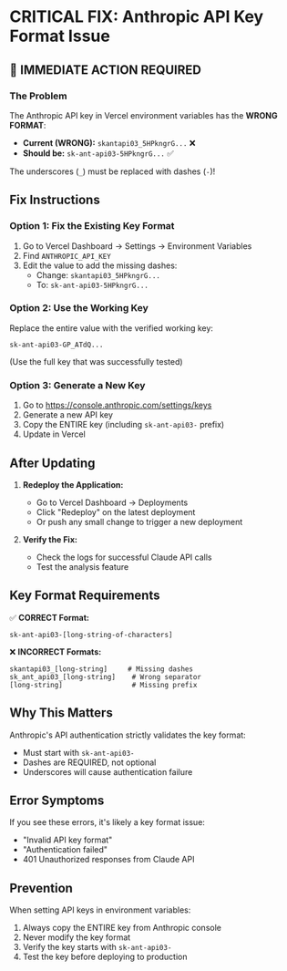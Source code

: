 # CRITICAL FIX: Anthropic API Key Format Issue

## 🚨 IMMEDIATE ACTION REQUIRED

### The Problem
The Anthropic API key in Vercel environment variables has the **WRONG FORMAT**:
- **Current (WRONG):** `skantapi03_5HPkngrG...` ❌
- **Should be:** `sk-ant-api03-5HPkngrG...` ✅

The underscores (`_`) must be replaced with dashes (`-`)!

## Fix Instructions

### Option 1: Fix the Existing Key Format
1. Go to Vercel Dashboard → Settings → Environment Variables
2. Find `ANTHROPIC_API_KEY`
3. Edit the value to add the missing dashes:
   - Change: `skantapi03_5HPkngrG...`
   - To: `sk-ant-api03-5HPkngrG...`

### Option 2: Use the Working Key
Replace the entire value with the verified working key:
```
sk-ant-api03-GP_ATdQ...
```
(Use the full key that was successfully tested)

### Option 3: Generate a New Key
1. Go to https://console.anthropic.com/settings/keys
2. Generate a new API key
3. Copy the ENTIRE key (including `sk-ant-api03-` prefix)
4. Update in Vercel

## After Updating

1. **Redeploy the Application:**
   - Go to Vercel Dashboard → Deployments
   - Click "Redeploy" on the latest deployment
   - Or push any small change to trigger a new deployment

2. **Verify the Fix:**
   - Check the logs for successful Claude API calls
   - Test the analysis feature

## Key Format Requirements

✅ **CORRECT Format:**
```
sk-ant-api03-[long-string-of-characters]
```

❌ **INCORRECT Formats:**
```
skantapi03_[long-string]     # Missing dashes
sk_ant_api03_[long-string]    # Wrong separator
[long-string]                 # Missing prefix
```

## Why This Matters

Anthropic's API authentication strictly validates the key format:
- Must start with `sk-ant-api03-`
- Dashes are REQUIRED, not optional
- Underscores will cause authentication failure

## Error Symptoms

If you see these errors, it's likely a key format issue:
- "Invalid API key format"
- "Authentication failed"
- 401 Unauthorized responses from Claude API

## Prevention

When setting API keys in environment variables:
1. Always copy the ENTIRE key from Anthropic console
2. Never modify the key format
3. Verify the key starts with `sk-ant-api03-`
4. Test the key before deploying to production